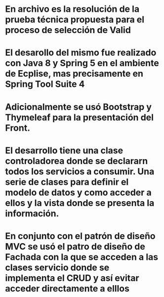 # En archivo es la resolución de la prueba técnica propuesta para el proceso de selección de Valid
# El desarollo del mismo fue realizado con Java 8 y Spring 5 en el ambiente de Ecplise, mas precisamente en Spring Tool Suite 4
# Adicionalmente se usó Bootstrap y Thymeleaf para la presentación del Front. 
# El desarrollo tiene una clase controladorea donde se declararn todos los servicios a consumir. Una serie de clases para definir el modelo de datos y como acceder a ellos y la vista donde se presenta la información. 
# En conjunto con el patrón de diseño MVC se usó el patro de diseño de Fachada con la que se acceden a las clases servicio donde se implementa el CRUD y así evitar acceder directamente a elllos